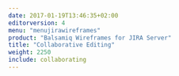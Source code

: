 ```yaml
---
date: 2017-01-19T13:46:35+02:00
editorversion: 4
menu: "menujirawireframes"
product: "Balsamiq Wireframes for JIRA Server"
title: "Collaborative Editing"
weight: 2250
include: collaborating
---
```

